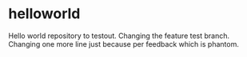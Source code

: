 # helloworld
Hello world repository to testout.
Changing the feature test branch.
Changing one more line just because per feedback which is phantom.
